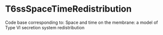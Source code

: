 # T6ssSpaceTimeRedistribution
Code base corresponding to: Space and time on the membrane: a model of Type VI secretion system redistribution
